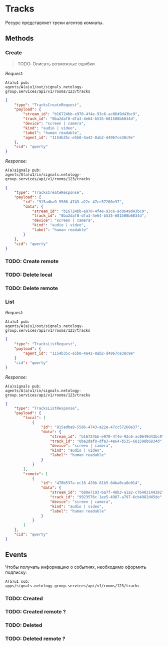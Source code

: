 # Tracks

Ресурс представляет треки агентов комнаты.

## Methods

### Create

> TODO: Описать возможные ошибки

*Request:*
```
A(a)u1 pub: 
agents/A(a)u1/out/signals.netology-group.services/api/v1/rooms/123/tracks
```
```json
{
    "type": "TracksCreateRequest",
    "payload": {
        "stream_id": "b16724bb-e970-4f4e-93c6-ac0649d43bc9",
        "track_id": "0ba2daf8-dfa3-4e64-b535-681508b6834d",
        "device": "screen | camera",
        "kind": "audio | video",
        "label": "human readable",
        "agent_id": "1154b35c-e5b0-4a42-8ab2-d4967ce38c9e"
    },
    "cid": "qwerty"
}
```

*Response:*

```
A(a)signals pub: 
agents/A(a)u1/in/signals.netology-group.services/api/v1/rooms/123/tracks
```

```json
{
    "type": "TracksCreateResponse",
    "payload": {
        "id": "915adba9-5586-4743-a22e-47cc57260e37",
        "data": {
            "stream_id": "b16724bb-e970-4f4e-93c6-ac0649d43bc9",
            "track_id": "0ba2daf8-dfa3-4e64-b535-681508b6834d",
            "device": "screen | camera",
            "kind": "audio | video",
            "label": "human readable"
        }
    },
    "cid": "qwerty"
}
```

### TODO: Create remote
### TODO: Delete local
### TODO: Delete remote 

### List

*Request:*
```
A(a)u1 pub: 
agents/A(a)u1/out/signals.netology-group.services/api/v1/rooms/123/tracks
```
```json
{
    "type": "TracksListRequest",
    "payload": {
        "agent_id": "1154b35c-e5b0-4a42-8ab2-d4967ce38c9e"
    }
    "cid": "qwerty"
}
```

*Response:*

```
A(a)signals pub: 
agents/A(a)u1/in/signals.netology-group.services/api/v1/rooms/123/tracks
```

```json
{
    "type": "TracksListResponse",
    "payload": {
        "local": [
            {
                "id": "915adba9-5586-4743-a22e-47cc57260e37",
                "data": {
                    "stream_id": "b16724bb-e970-4f4e-93c6-ac0649d43bc9",
                    "track_id": "0ba2daf8-dfa3-4e64-b535-681508b6834d",
                    "device": "screen | camera",
                    "kind": "audio | video",
                    "label": "human readable"
                }
            }
        ],
        "remote": [
            {
                "id": "470b537a-ec18-420b-81b5-04ba0ca8e014",
                "data": {
                    "stream_id": "688e7193-6a7f-48b3-a1a2-c76402144282",
                    "track_id": "9923576c-1ee5-4987-a797-6cb4982d45de",
                    "device": "screen | camera",
                    "kind": "audio | video",
                    "label": "human readable"
                }
            }
        ]
    },
    "cid": "qwerty"
}
```

## Events

Чтобы получать информацию о событиях, необходимо оформить подписку:
```
A(a)u1 sub:
apps/signals.netology-group.services/api/v1/rooms/123/tracks
```

### TODO: Created
### TODO: Created remote ?
### TODO: Deleted
### TODO: Deleted remote ?
